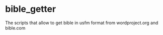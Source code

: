 # bible_getter
The scripts that allow to get bible in usfm format from wordproject.org and bible.com
